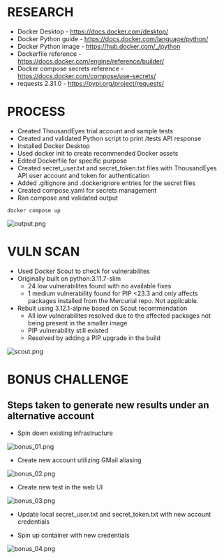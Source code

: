 # RESEARCH
- Docker Desktop - https://docs.docker.com/desktop/
- Docker Python guide - https://docs.docker.com/language/python/
- Docker Python image - https://hub.docker.com/_/python
- Dockerfile reference - https://docs.docker.com/engine/reference/builder/
- Docker compose secrets reference - https://docs.docker.com/compose/use-secrets/
- requests 2.31.0 - https://pypi.org/project/requests/

# PROCESS
- Created ThousandEyes trial account and sample tests
- Created and validated Python script to print /tests API response
- Installed Docker Desktop
- Used docker init to create recommended Docker assets
- Edited Dockerfile for specific purpose
- Created secret_user.txt and secret_token.txt files with ThousandEyes API user account and token for authentication
- Added .gitignore and .dockerignore entries for the secret files
- Created compose.yaml for secrets management
- Ran compose and validated output

```docker compose up```

![output.png](/images/output.png)

# VULN SCAN
- Used Docker Scout to check for vulnerabilites
- Originally built on python:3.11.7-slim
  - 24 low vulnerabilites found with no available fixes
  - 1 medium vulnerability found for PIP <23.3 and only affects packages installed from the Mercurial repo. Not applicable.
- Rebuit using 3.12.1-alpine based on Scout recommendation
  - All low vulnerabilites resolved due to the affected packages not being present in the smaller image
  - PIP vulnerability still existed
  - Resolved by adding a PIP upgrade in the build

![scout.png](/images/scout.png)

# BONUS CHALLENGE
  ## Steps taken to generate new results under an alternative account
  - Spin down existing infrastructure

![bonus_01.png](/images/bonus_01.PNG)

  - Create new account utilizing GMail aliasing

![bonus_02.png](/images/bonus_02.PNG)

  - Create new test in the web UI
    
![bonus_03.png](/images/bonus_03.PNG)

  - Update local secret_user.txt and secret_token.txt with new account credentials

  - Spin up container with new credentials
    
![bonus_04.png](/images/bonus_04.PNG)
